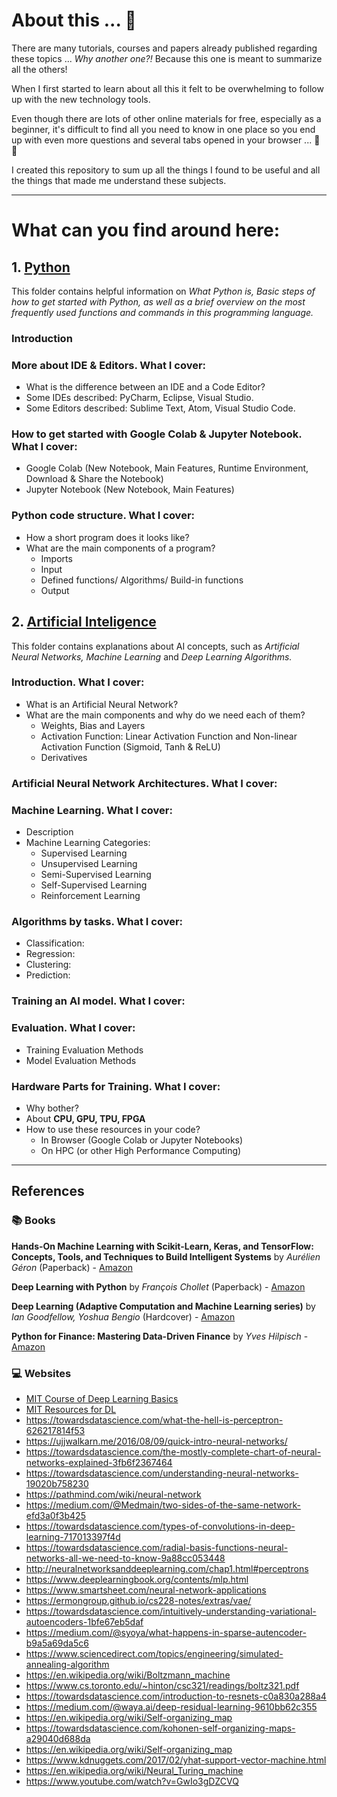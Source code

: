 # About this ... :dizzy: 

There are many tutorials, courses and papers already published regarding these topics ... _Why another one?!_ Because this one is meant to summarize all the others! 

When I first started to learn about all this it felt to be overwhelming to follow up with the new technology tools. 

Even though there are lots of other online materials for free, especially as a beginner, it's difficult to find all you need to know in one place so you end up with even more questions and several tabs opened in your browser ... :bookmark_tabs: :hear_no_evil:

I created this repository to sum up all the things I found to be useful and all the things that made me understand these subjects. 

------------------------
# What can you find around here:

## 1. [Python](https://github.com/laviniaflorentina/Tutorials/tree/master/Python)
This folder contains helpful information on _What Python is, Basic steps of how to get started with Python, as well as a brief overview on the most frequently used functions and commands in this programming language._

### Introduction

### More about IDE & Editors. What I cover:

 - What is the difference between an IDE and a Code Editor?
 - Some IDEs described: PyCharm, Eclipse, Visual Studio.
 - Some Editors described: Sublime Text, Atom, Visual Studio Code.
 
### How to get started with Google Colab & Jupyter Notebook. What I cover:

- Google Colab (New Notebook, Main Features, Runtime Environment, Download & Share the Notebook)
- Jupyter Notebook (New Notebook, Main Features)

### Python code structure. What I cover:
 
 - How a short program does it looks like?
 - What are the main components of a program?
   - Imports
   - Input
   - Defined functions/ Algorithms/ Build-in functions
   - Output

## 2. [Artificial Inteligence](https://github.com/laviniaflorentina/Tutorials/tree/master/ArtificialNeuralNets)
This folder contains explanations about AI concepts, such as _Artificial Neural Networks, Machine Learning_ and _Deep Learning Algorithms._

### Introduction. What I cover:

 - What is an Artificial Neural Network?
 - What are the main components and why do we need each of them?
   - Weights, Bias and Layers
   - Activation Function: Linear Activation Function and Non-linear Activation Function (Sigmoid, Tanh & ReLU)
   - Derivatives
 
### Artificial Neural Network Architectures. What I cover:
 
### Machine Learning. What I cover:
 
 - Description
 - Machine Learning Categories:
   - Supervised Learning
   - Unsupervised Learning
   - Semi-Supervised Learning
   - Self-Supervised Learning
   - Reinforcement Learning
 
 ### Algorithms by tasks. What I cover:
 
 - Classification: 
 - Regression:
 - Clustering: 
 - Prediction:
 
 ### Training an AI model. What I cover:
 
 ### Evaluation. What I cover:
 
 - Training Evaluation Methods
 - Model Evaluation Methods
 
 ### Hardware Parts for Training. What I cover:
 
 - Why bother?
 - About **CPU, GPU, TPU, FPGA**
 - How to use these resources in your code?
   - In Browser (Google Colab or Jupyter Notebooks)
   - On HPC (or other High Performance Computing) 
   
------------------------
## References

### :books: Books 

**Hands-On Machine Learning with Scikit-Learn, Keras, and TensorFlow: Concepts, Tools, and Techniques to Build Intelligent Systems**
by _Aurélien Géron_ (Paperback) - [Amazon](https://www.amazon.com/dp/1492032646/?coliid=I3QG0PFEA11EHO&colid=1L29V77AFGB8C&psc=1&ref_=lv_ov_lig_dp_it)

**Deep Learning with Python**
by _François Chollet_ (Paperback) - [Amazon](https://www.amazon.com/dp/1617294438/?coliid=I3B4M77VM56O4G&colid=1L29V77AFGB8C&psc=1&ref_=lv_ov_lig_dp_it)

**Deep Learning (Adaptive Computation and Machine Learning series)**
by _Ian Goodfellow, Yoshua Bengio_ (Hardcover) - [Amazon](https://www.amazon.com/dp/0262035618/?coliid=I35K1ULYOPDRHJ&colid=1L29V77AFGB8C&psc=1&ref_=lv_ov_lig_dp_it)

**Python for Finance: Mastering Data-Driven Finance**
by _Yves Hilpisch_ - [Amazon](https://www.amazon.com/Python-Finance-Mastering-Data-Driven/dp/1492024333/ref=sr_1_3?crid=26MBMZZKPWT6U&dchild=1&keywords=python+for+finance&qid=1594700199&s=books&sprefix=python+for+fina%2Cstripbooks%2C657&sr=1-3)

### :computer: Websites

  - [MIT Course of Deep Learning Basics](https://www.youtube.com/watch?list=PLrAXtmErZgOeiKm4sgNOknGvNjby9efdf&v=O5xeyoRL95U)
  - [MIT Resources for DL](https://deeplearning.mit.edu)
  - https://towardsdatascience.com/what-the-hell-is-perceptron-626217814f53
  - https://ujjwalkarn.me/2016/08/09/quick-intro-neural-networks/
  - https://towardsdatascience.com/the-mostly-complete-chart-of-neural-networks-explained-3fb6f2367464
  - https://towardsdatascience.com/understanding-neural-networks-19020b758230
  - https://pathmind.com/wiki/neural-network
  - https://medium.com/@Medmain/two-sides-of-the-same-network-efd3a0f3b425
  - https://towardsdatascience.com/types-of-convolutions-in-deep-learning-717013397f4d
  - https://towardsdatascience.com/radial-basis-functions-neural-networks-all-we-need-to-know-9a88cc053448
  - http://neuralnetworksanddeeplearning.com/chap1.html#perceptrons
  - https://www.deeplearningbook.org/contents/mlp.html
  - https://www.smartsheet.com/neural-network-applications
  - https://ermongroup.github.io/cs228-notes/extras/vae/
  - https://towardsdatascience.com/intuitively-understanding-variational-autoencoders-1bfe67eb5daf
  - https://medium.com/@syoya/what-happens-in-sparse-autencoder-b9a5a69da5c6
  - https://www.sciencedirect.com/topics/engineering/simulated-annealing-algorithm
  - https://en.wikipedia.org/wiki/Boltzmann_machine
  - https://www.cs.toronto.edu/~hinton/csc321/readings/boltz321.pdf
  - https://towardsdatascience.com/introduction-to-resnets-c0a830a288a4
  - https://medium.com/@waya.ai/deep-residual-learning-9610bb62c355
  - https://en.wikipedia.org/wiki/Self-organizing_map
  - https://towardsdatascience.com/kohonen-self-organizing-maps-a29040d688da
  - https://en.wikipedia.org/wiki/Self-organizing_map
  - https://www.kdnuggets.com/2017/02/yhat-support-vector-machine.html
  - https://en.wikipedia.org/wiki/Neural_Turing_machine
  - https://www.youtube.com/watch?v=GwIo3gDZCVQ
